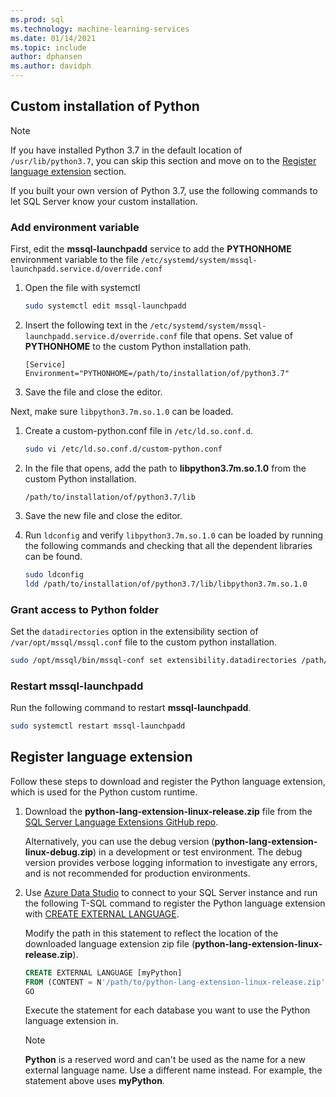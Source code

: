 ```yaml
---
ms.prod: sql
ms.technology: machine-learning-services
ms.date: 01/14/2021
ms.topic: include
author: dphansen
ms.author: davidph
---
```

## Custom installation of Python

> [!NOTE]
> If you have installed Python 3.7 in the default location of `/usr/lib/python3.7`, you can skip this section and move on to the [Register language extension](#register-language-extension-linux) section.

If you built your own version of Python 3.7, use the following commands to let SQL Server know your custom installation.

### Add environment variable

First, edit the **mssql-launchpadd** service to add the **PYTHONHOME** environment variable to the file `/etc/systemd/system/mssql-launchpadd.service.d/override.conf`

1. Open the file with systemctl

    ```bash
    sudo systemctl edit mssql-launchpadd
    ```

1. Insert the following text in the `/etc/systemd/system/mssql-launchpadd.service.d/override.conf` file that opens. Set value of **PYTHONHOME** to the custom Python installation path.

    ```
    [Service]
    Environment="PYTHONHOME=/path/to/installation/of/python3.7"
    ```

1. Save the file and close the editor.

Next, make sure `libpython3.7m.so.1.0` can be loaded.

1. Create a custom-python.conf file in `/etc/ld.so.conf.d`.

    ```bash
    sudo vi /etc/ld.so.conf.d/custom-python.conf
    ```

1. In the file that opens, add the path to **libpython3.7m.so.1.0** from the custom Python installation.

    ```
    /path/to/installation/of/python3.7/lib
    ```

1. Save the new file and close the editor.

1. Run `ldconfig` and verify `libpython3.7m.so.1.0` can be loaded by running the following commands and checking that all the dependent libraries can be found.

    ```bash
    sudo ldconfig
    ldd /path/to/installation/of/python3.7/lib/libpython3.7m.so.1.0
    ```

### Grant access to Python folder

Set the `datadirectories` option in the extensibility section of `/var/opt/mssql/mssql.conf` file to the custom python installation.

```bash
sudo /opt/mssql/bin/mssql-conf set extensibility.datadirectories /path/to/installation/of/python3.7
```

### Restart mssql-launchpadd

Run the following command to restart **mssql-launchpadd**.

```bash
sudo systemctl restart mssql-launchpadd
```

<a name="register-language-extension-linux"></a>

## Register language extension

Follow these steps to download and register the Python language extension, which is used for the Python custom runtime.

1. Download the **python-lang-extension-linux-release.zip** file from the [SQL Server Language Extensions GitHub repo](https://github.com/microsoft/sql-server-language-extensions/releases).

    Alternatively, you can use the debug version (**python-lang-extension-linux-debug.zip**) in a development or test environment. The debug version provides verbose logging information to investigate any errors, and is not recommended for production environments.

1. Use [Azure Data Studio](../../../azure-data-studio/what-is-azure-data-studio.md) to connect to your SQL Server instance and run the following T-SQL command to register the Python language extension with [CREATE EXTERNAL LANGUAGE](../../../t-sql/statements/create-external-language-transact-sql.md). 

    Modify the path in this statement to reflect the location of the downloaded language extension zip file (**python-lang-extension-linux-release.zip**).

    ```sql
    CREATE EXTERNAL LANGUAGE [myPython]
    FROM (CONTENT = N'/path/to/python-lang-extension-linux-release.zip', FILE_NAME = 'libPythonExtension.so.1.0');
    GO
    ```

    Execute the statement for each database you want to use the Python language extension in.

    > [!NOTE]
    > **Python** is a reserved word and can't be used as the name for a new external language name. Use a different name instead. For example, the statement above uses **myPython**.
